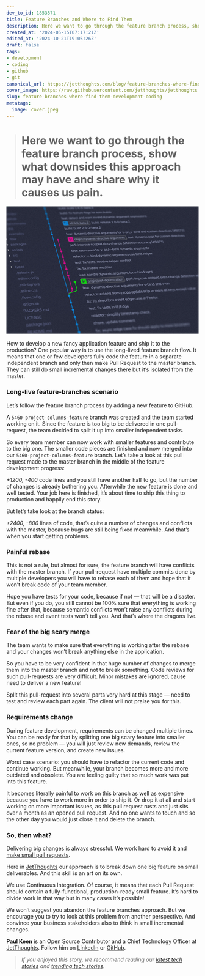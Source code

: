```yaml
---
dev_to_id: 1853571
title: Feature Branches and Where to Find Them
description: Here we want to go through the feature branch process, show what downsides this approach...
created_at: '2024-05-15T07:17:21Z'
edited_at: '2024-10-21T19:05:26Z'
draft: false
tags:
- development
- coding
- github
- git
canonical_url: https://jetthoughts.com/blog/feature-branches-where-find-them-development-coding/
cover_image: https://raw.githubusercontent.com/jetthoughts/jetthoughts.github.io/master/content/blog/feature-branches-where-find-them-development-coding/cover.jpeg
slug: feature-branches-where-find-them-development-coding
metatags:
  image: cover.jpeg
---
```

> # Here we want to go through the feature branch process, show what downsides this approach may have and share why it causes us pain.

![Photo by [Yancy Min](https://unsplash.com/@yancymin?utm_source=medium&utm_medium=referral) on [Unsplash](https://unsplash.com?utm_source=medium&utm_medium=referral)](file_0.jpeg)

How to develop a new fancy application feature and ship it to the production? One popular way is to use the long-lived feature branch flow. It means that one or few developers fully code the feature in a separate independent branch and only then make Pull Request to the master branch. They can still do small incremental changes there but it’s isolated from the master.

### Long-live feature-branches scenario

Let’s follow the feature branch process by adding a new feature to GitHub.

A `5460-project-columns-feature` branch was created and the team started working on it. Since the feature is too big to be delivered in one pull-request, the team decided to split it up into smaller independent tasks.

So every team member can now work with smaller features and contribute to the big one. The smaller code pieces are finished and now merged into our `5460-project-columns-feature` branch. Let’s take a look at this pull request made to the master branch in the middle of the feature development progress:

*+1200, -400* code lines and you still have another half to go, but the number of changes is already bothering you. Afterwhile the new feature is done and well tested. Your job here is finished, it’s about time to ship this thing to production and happily end this story.

But let’s take look at the branch status:

*+2400, -800* lines of code, that’s quite a number of changes and conflicts with the master, because bugs are still being fixed meanwhile. And that’s when you start getting problems.

### Painful rebase

This is not a rule, but almost for sure, the feature branch will have conflicts with the master branch. If your pull-request have multiple commits done by multiple developers you will have to rebase each of them and hope that it won’t break code of your team member.

Hope you have tests for your code, because if not — that will be a disaster. But even if you do, you still cannot be 100% sure that everything is working fine after that, because semantic conflicts won’t raise any conflicts during the rebase and event tests won’t tell you. And that’s where the dragons live.

### Fear of the big scary merge

The team wants to make sure that everything is working after the rebase and your changes won’t break anything else in the application.

So you have to be very confident in that huge number of changes to merge them into the master branch and not to break something. Code reviews for such pull-requests are very difficult. Minor mistakes are ignored, cause need to deliver a new feature!

Split this pull-request into several parts very hard at this stage — need to test and review each part again. The client will not praise you for this.

### Requirements change

During feature development, requirements can be changed multiple times. You can be ready for that by splitting one big scary feature into smaller ones, so no problem — you will just review new demands, review the current feature version, and create new issues.

Worst case scenario: you should have to refactor the current code and continue working. But meanwhile, your branch becomes more and more outdated and obsolete. You are feeling guilty that so much work was put into this feature.

It becomes literally painful to work on this branch as well as expensive because you have to work more in order to ship it. Or drop it at all and start working on more important issues, as this pull request rusts and just sits over a month as an opened pull request. And no one wants to touch and so the other day you would just close it and delete the branch.

### So, then what?

Delivering big changes is always stressful. We work hard to avoid it and [make small pull requests](https://opensource.com/article/18/6/anatomy-perfect-pull-request).

Here in [JetThoughts](https://www.jetthoughts.com/) our approach is to break down one big feature on small deliverables. And this skill is an art on its own.

We use Continuous Integration. Of course, it means that each Pull Request should contain a fully-functional, production-ready small feature. It’s hard to divide work in that way but in many cases it’s possible!

We won’t suggest you abandon the feature branches approach. But we encourage you to try to look at this problem from another perspective. And convince your business stakeholders also to think in small incremental changes.

**Paul Keen** is an Open Source Contributor and a Chief Technology Officer at [JetThoughts](https://www.jetthoughts.com). Follow him on [LinkedIn](https://www.linkedin.com/in/paul-keen/) or [GitHub](https://github.com/pftg).
>  *If you enjoyed this story, we recommend reading our [latest tech stories](https://jtway.co/latest) and [trending tech stories](https://jtway.co/trending).*
